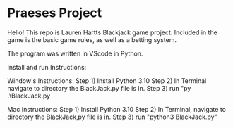 # Praeses Project
Hello! This repo is Lauren Hartts Blackjack game project.
Included in the game is the basic game rules, as well as a betting system.

The program was written in VScode in Python.

Install and run Instructions:

Window's Instructions:
Step 1) Install Python 3.10
Step 2) In Terminal navigate to directory the BlackJack.py file is in.
Step 3) run "py .\BlackJack.py

Mac Instructions:
Step 1) Install Python 3.10
Step 2) In Terminal, navigate to directory the BlackJack,py file is in.
Step 3) run "python3 BlackJack.py"
